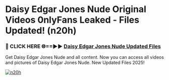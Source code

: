 # Daisy Edgar Jones Nude Original Videos 0nlyFans Leaked - Files Updated! (n20h)

<h3>🔴 CLICK HERE 🌐==►► <a href="https://tinyurl.com/5h6xmrr3" rel="nofollow">Daisy Edgar Jones Nude Updated Files</a></h3>

Get Daisy Edgar Jones Nude and all content. Now you can access all videos and pictures of Daisy Edgar Jones Nude. New Updated Files 2025!

[![n20h](https://i.imgur.com/KVD873Z.gif)](https://tinyurl.com/5h6xmrr3)
